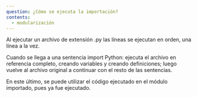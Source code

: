 ```yaml
---
question: ¿Cómo se ejecuta la importación?
contents:
  - modularización
---
```


Al ejecutar un archivo de extensión .py las líneas se ejecutan en orden, una línea a la vez.

Cuando se llega a una sentencia import Python: ejecuta el archivo en referencia completo, creando variables y creando definiciones; luego vuelve al archivo original a continuar con el resto de las sentencias.

En este último, se puede utilizar el código ejecutado en el módulo importado, pues ya fue ejecutado.

